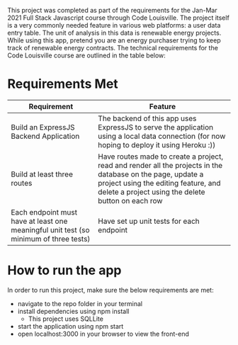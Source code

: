 This project was completed as part of the requirements for the Jan-Mar 2021 Full Stack Javascript course through Code Louisville. The project itself is a very commonly needed feature in various web platforms: a user data entry table. The unit of analysis in this data is renewable energy projects. While using this app, pretend you are an energy purchaser trying to keep track of renewable energy contracts. The technical requirements for the Code Louisville course are outlined in the table below:

# Requirements Met
Requirement | Feature
------------ | -------------
Build an ExpressJS Backend Application | The backend of this app uses ExpressJS to serve the application using a local data connection (for now hoping to deploy it using Heroku :))
Build at least three routes | Have routes made to create a project, read and render all the projects in the database on the page, update a project using the editing feature, and delete a project using the delete button on each row
Each endpoint must have at least one meaningful unit test (so minimum of three tests) | Have set up unit tests for each endpoint



# How to run the app
In order to run this project, make sure the below requirements are met:
- navigate to the repo folder in your terminal
- install dependencies using npm install
    - This project uses SQLLite 
- start the application using npm start
- open localhost:3000 in your browser to view the front-end